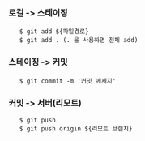 ### 로컬 -> 스테이징
```
   $ git add ${파일경로}
   $ git add . (. 을 사용하면 전체 add)
```

### 스테이징 -> 커밋
```
   $ git commit -m '커밋 메세지'
```

### 커밋 -> 서버(리모트)
```
   $ git push 
   $ git push origin ${리모트 브랜치}
```